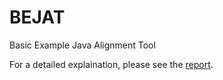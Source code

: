 # BEJAT
Basic Example Java Alignment Tool

For a detailed explaination, please see the [report](../../BEJATReport.pdf).
